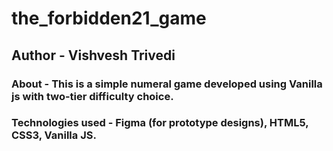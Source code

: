 # the_forbidden21_game
## Author - Vishvesh Trivedi 

### About - This is a simple numeral game developed using Vanilla js with two-tier difficulty choice. 
### Technologies used - Figma (for prototype designs), HTML5, CSS3, Vanilla JS.
